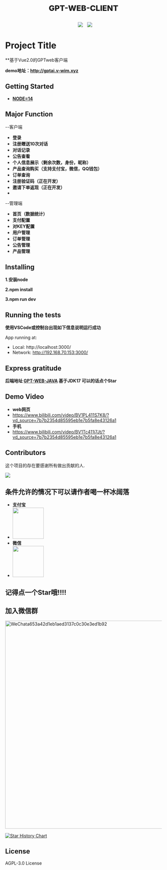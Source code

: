 <div align="center">
    <p style="font-size:25px;font-weight: 800;">GPT-WEB-CLIENT</p>
</div>
<div align="center" style="text-align:center;margin-top:30px;margin-bottom:20px">
   <a style="padding-left:10px"><img src="https://img.shields.io/github/stars/a616567126/GPT-WEB-CLIENT"/></a>
   <a style="padding-left:10px"><img src="https://img.shields.io/github/forks/a616567126/GPT-WEB-CLIENT?color=red&logo=red"/></a>
</div>

# **Project Title**
 
**基于Vue2.0的GPTweb客户端  

**demo地址：http://gptai.v-wim.xyz**   
 
## Getting Started  

* [**NODE=14**](golang_install_guide)
  
## Major Function
--客户端  

* **登录**
* **注册赠送10次对话**
* **对话记录**
* **公告查看**
* **个人信息展示（剩余次数，身份，昵称）**
* **产品查询购买（支持支付宝，微信，QQ钱包）**
* **订单查询**
* **注册验证码（正在开发）**
* **邀请下单返现（正在开发）**  
* 
--管理端  

* **首页（数据统计）**
* **支付配置**
* **对KEY配置**
* **用户管理**
* **订单管理**
* **公告管理**
* **产品管理**


 
## Installing
 
**1.安装node**  

**2.npm install**  

**3.npm run dev**  

       
## Running the tests
 
**使用VSCode或控制台出现如下信息说明运行成功**  

App running at:
  - Local:   http://localhost:3000/ 
  - Network: http://192.168.70.153:3000/
 
## Express gratitude
 
 **后端地址 [GPT-WEB-JAVA](https://github.com/a616567126/GPT-WEB-JAVA) 基于JDK17 可以的话点个Star**  
 
 
 
 ## Demo Video 
 * **web网页**
 * https://www.bilibili.com/video/BV1PL411S7K8/?vd_source=7b7b2354d85595eb1e7b5fa8e43126a1
 * **手机**
 * https://www.bilibili.com/video/BV1Tc411j7Jt/?vd_source=7b7b2354d85595eb1e7b5fa8e43126a1


 
 ## Contributors

这个项目的存在要感谢所有做出贡献的人.

<a href="https://github.com/a616567126/GPT-WEB-CLIENT/graphs/contributors">
<img src="https://contrib.rocks/image?repo=a616567126/GPT-WEB-CLIENT" />
</a>
 
 
## 条件允许的情况下可以请作者喝一杯冰阔落
 * **支付宝**  
 * <img src="https://user-images.githubusercontent.com/43660702/228105535-144d09cd-6326-4c22-b9b9-8c69c299caac.png" width="100px" height="100px">
 * **微信**
 * <img src="https://user-images.githubusercontent.com/43660702/228105188-09c49078-9156-40bc-8327-f2b05c5bc5fa.png" width="100px" height="100px"> 
 
 
## 记得点一个Star哦!!!!


## 加入微信群
<img width="668" alt="WeChata653a42d1eb1aed3137c0c30e3ed1b92" src="https://user-images.githubusercontent.com/43660702/228197837-21fabf93-477a-47a1-afdc-6de427679ac1.png">


[![Star History Chart](https://api.star-history.com/svg?repos=a616567126/GPT-WEB-CLIENT&type=Timeline)](https://star-history.com/#a616567126/GPT-WEB-CLIENT&Timeline)

## License

AGPL-3.0 License
